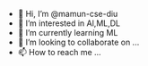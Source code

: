 - 👋 Hi, I’m @mamun-cse-diu
- 👀 I’m interested in Al,ML,DL
- 🌱 I’m currently learning ML
- 💞️ I’m looking to collaborate on ...
- 📫 How to reach me ...

<!---
mamun-cse-diu/mamun-cse-diu is a ✨ special ✨ repository because its `README.md` (this file) appears on your GitHub profile.
You can click the Preview link to take a look at your changes.
--->
